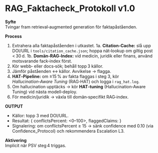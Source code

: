 # RAG_Faktacheck_Protokoll v1.0

**Syfte**  
Tvingar fram retrieval‑augmented generation för faktapåståenden.

**Process**  
 1. Extrahera alla faktapåståenden i utkastet.
     1a. **Citation‑Cache:** slå upp DOI/URL i `tools/citation_cache.json`; hoppa nät‑lookup om giltig post < 30 d.
    1b. **Domän‑RAG‑Index:** vid medicin, juridik eller finans, använd motsvarande fack‑index först.  
 2. Kör webb‑ eller docs‑sök; behåll topp 3 källor.  
 3. Jämför påståenden ↔ källor. Avvikelse → flagga.  
 4. **HAT‑Pipeline:** om ≥15 % av fakta flaggas i steg 3, kör *Hallucination‑Aware Tuning* (RAG‑HAT) och logga i `rag_hat.log`.  
 5. Om hallucination upptäcks → kör **HAT‑tuning** (Hallucination‑Aware Tuning) vid nästa modell‑deploy.  <!-- RAG‑HAT﻿:contentReference[oaicite:6]{index=6} -->
 6. För medicin/juridik → växla till domän‑specifikt RAG‑index.

**OUTPUT**
- Källor: topp 3 med DOI/URL.
- Resultat: { conflictsPercent: <0–100>, flaggedClaims: <int> }
- Signalering: om conflictsPercent ≥ 15 → sänk confidence med 0.10 (via Confidence_Protocol) och rekommendera Escalation L3.

**Aktivering**  
Implicit när PSV steg 4 triggas.
